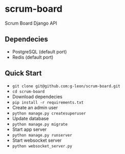 # scrum-board
Scrum Board Django API

## Dependecies
- PostgreSQL (default port)
- Redis (default port)

## Quick Start
- `git clone git@github.com:g-leon/scrum-board.git`
- `cd scrum-board`
- Download dependecies
- `pip install -r requirements.txt`
- Create an admin user
- `python manage.py createsuperuser`
- Update database
- `python manage.py migrate`
- Start app server
- `python manage.py runserver`
- Start websocket server
- `python websocket_server.py`


